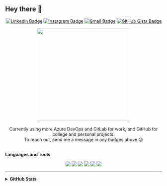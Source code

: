 ## Hey there 👋

<div align="right">
    
[![Linkedin Badge](https://img.shields.io/badge/-LinkedIn-0c1b2e?style=flat-square&logo=Linkedin&logoColor=2c569c&link=https://www.linkedin.com/in/yuri-lopes-machado-170023198/)](https://www.linkedin.com/in/yuri-lopes-machado-170023198/)
[![Instagram Badge](https://img.shields.io/badge/-Instagram-0c1b2e?style=flat-square&logo=Instagram&logoColor=2c569c&link=https://www.instagram.com/yurilopesm)](https://www.instagram.com/yurilopesm)
[![Gmail Badge](https://img.shields.io/badge/-Gmail-0c1b2e?style=flat-square&logo=Gmail&logoColor=2c569c&link=mailto:yurilopesmachado@hotmail.com)](mailto:yurilopesmachado@hotmail.com)
[![GitHub Gists Badge](https://img.shields.io/badge/-Github%20Gists-0c1b2e?style=flat-square&logo=Github&logoColor=2c569c&link=https://gist.github.com/YuriLopesM)](https://gist.github.com/YuriLopesM)

</div>

<div align="center">
    <img src="https://github.com/user-attachments/assets/e668751f-02ad-4f5f-9667-51f0eb5ab7e2" width="300" />
</div>

<br>

<div align="center">
    Currently using more Azure DevOps and GitLab for work, and GitHub for college and personal projects. <br>
    To reach out, send me a message in any badges above 😉
</div>

<br>

**Languages and Tools**
<div align="center">
    <img src="https://img.shields.io/badge/React-0c1b2e?style=for-the-badge&logo=react&logoColor=2c569c" />
    <img src="https://img.shields.io/badge/Next.js-0c1b2e?style=for-the-badge&logo=next.js&logoColor=2c569c" />
    <img src="https://img.shields.io/badge/TypeScript-0c1b2e?style=for-the-badge&logo=typescript&logoColor=2c569c" />
    <img src="https://img.shields.io/badge/JavaScript-0c1b2e?style=for-the-badge&logo=javascript&logoColor=2c569c" />
    <img src="https://img.shields.io/badge/HTML5-0c1b2e?style=for-the-badge&logo=html5&logoColor=2c569c" />
    <img src="https://img.shields.io/badge/CSS3-0c1b2e?style=for-the-badge&logo=css3&logoColor=2c569c" />
</div>

---

<details>
    <summary><strong>GitHub Stats</strong></summary>
    <div align="center">
        <img src="https://github-readme-stats.vercel.app/api?username=YuriLopesM&theme=dracula&hide_border=true">
    </div>
    <br>
    <div align="center">
        <img align="center" src="https://github-readme-stats.vercel.app/api/top-langs/?username=YuriLopesM&theme=dracula&hide_border=true">
    </div>
</details>
